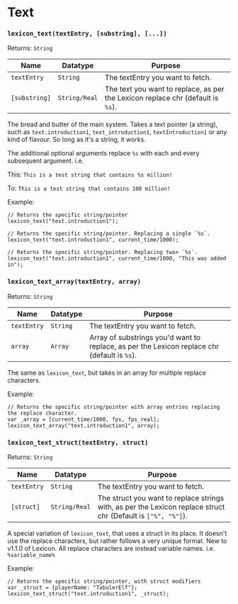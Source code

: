 # Text

### `lexicon_text(textEntry, [substring], [...])`

Returns: `String`

|Name|Datatype|Purpose|
|---|---|---|
|`textEntry`| `String`| The textEntry you want to fetch.|
|`[substring]`| `String/Real`| The text you want to replace, as per the Lexicon replace chr (default is `%s`).|

The bread and butter of the main system. Takes a text pointer (a string), such as `text.introduction1`, `text_introduction1`, `textIntroduction1` or any kind of flavour. So long as it's a string, it works.

The additional optional arguments replace `%s` with each and every subsequent argument. i.e.

This: 
`This is a test string that contains %s million!`

To:
`This is a test string that contains 100 million!`

Example:<br>
```gml
// Returns the specific string/pointer
lexicon_text("text.introduction1");

// Returns the specific string/pointer. Replacing a single `%s`.
lexicon_text("text.introduction1", current_time/1000);

// Returns the specific string/pointer. Replacing two+ `%s`.
lexicon_text("text.introduction1", current_time/1000, "This was added in");
```

### `lexicon_text_array(textEntry, array)`

Returns: `String`

|Name|Datatype|Purpose|
|---|---|---|
|`textEntry`| `String`| The textEntry you want to fetch.|
|`array`| `Array`| Array of substrings you'd want to replace, as per the Lexicon replace chr (default is `%s`).|

The same as `lexicon_text`, but takes in an array for multiple replace characters.

Example:<br>
```gml
// Returns the specific string/pointer with array entries replacing the replace character.
var _array = [current_time/1000, fps, fps_real];
lexicon_text_array("text.introduction1", array);
```

### `lexicon_text_struct(textEntry, struct)`

Returns: `String`

|Name|Datatype|Purpose|
|---|---|---|
|`textEntry`| `String`| The textEntry you want to fetch.|
|`[struct]`| `String/Real`| The struct you want to replace strings with, as per the Lexicon replace struct chr (Default is `["%", "%"]`).|

A special variation of `lexicon_text`, that uses a struct in its place. It doesn't use the replace characters, but rather follows a very unique format. 
New to v1.1.0 of Lexicon. All replace characters are instead variable names. i.e. `%variable_name%`

Example:<br>
```gml
// Returns the specific string/pointer, with struct modifiers
var _struct = {playerName: "TabulerElf"};
lexicon_text_struct("text.introduction1", _struct);
```